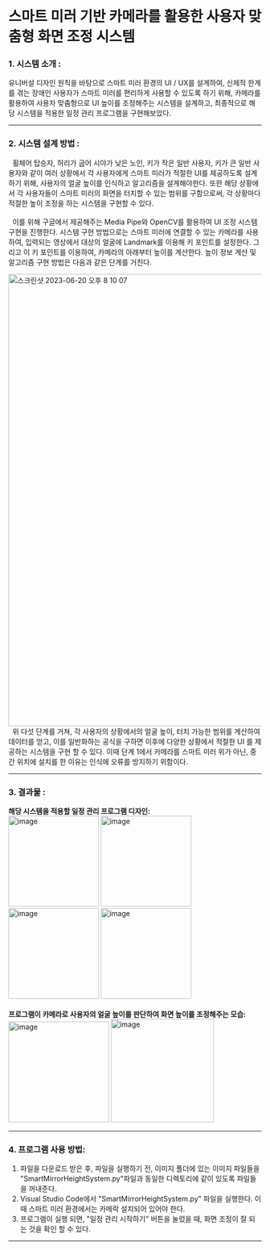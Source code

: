 # 스마트 미러 기반 카메라를 활용한 사용자 맞춤형 화면 조정 시스템

### 1. 시스템 소개 :
 유니버설 디자인 원칙을 바탕으로 스마트 미러 환경의 UI / UX를 설계하여, 신체적 한계를 겪는 장애인 사용자가 스마트 미러를 편리하게 사용할 수 있도록 하기 위해, 
카메라를 활용하여 사용자 맞춤형으로 UI 높이를 조정해주는 시스템을 설계하고, 최종적으로 해당 시스템을 적용한 일정 관리 프로그램을 구현해보았다.

---

### 2. 시스템 설계 방법 :
&nbsp;
휠체어 탑승자, 허리가 굽어 시야가 낮은 노인, 키가 작은 일반 사용자, 키가 큰 일반 사용자와 같이 여러 상황에서 각 사용자에게 스마트 미러가 적절한 UI를 제공하도록 설계하기 위해, 사용자의 얼굴 높이를 인식하고 알고리즘을 설계해야한다. 또한 해당 상황에서 각 사용자들이 스마트 미러의 화면을 터치할 수 있는 범위를 구함으로써, 각 상황마다 적절한 높이 조정을 하는 시스템을 구현할 수 있다. <br/><br/>
&nbsp;
이를 위해 구글에서 제공해주는 Media Pipe와 OpenCV를 활용하여 UI 조정 시스템 구현을 진행한다.
시스템 구현 방법으로는 스마트 미러에 연결할 수 있는 카메라를 사용하여, 입력되는 영상에서 대상의 얼굴에 Landmark를 이용해 키 포인트를 설정한다. 그리고 이 키 포인트를 이용하여, 카메라의 아래부터 높이를 계산한다. 높이 정보 계산 및 알고리즘 구현 방법은 다음과 같은 단계를 거친다.

<img width="897" alt="스크린샷 2023-06-20 오후 8 10 07" src="https://github.com/juhno1023/SmartMirrorProject/assets/114224596/76047d97-de09-4838-9181-d00b12fd80c1">

<br/>
&nbsp;
위 다섯 단계를 거쳐, 각 사용자의 상황에서의 얼굴 높이, 터치 가능한 범위를 계산하여 데이터를 얻고, 이를 일반화하는 공식을 구하면 이후에 다양한 상황에서 적절한 UI 를 제공하는 시스템을 구현 할 수 있다. 이때 단계 1에서 카메라를 스마트 미러 위가 아닌, 중간 위치에 설치를 한 이유는 인식에 오류를 방지하기 위함이다.

---

### 3. 결과물 :
**해당 시스템을 적용할 일정 관리 프로그램 디자인:**
<br/>
<img width="180" alt="image" src="https://github.com/juhno1023/SmartMirrorProject/assets/114224596/2b78758d-5a9c-4c11-af16-62cbb9d6186b">
<img width="180" alt="image" src="https://github.com/juhno1023/SmartMirrorProject/assets/114224596/b5b2b7ba-1db0-46fe-b724-1d9bfa2f019e">
<img width="180" alt="image" src="https://github.com/juhno1023/SmartMirrorProject/assets/114224596/39d8a240-136b-4352-a159-6657d44a63a4">
<img width="180" alt="image" src="https://github.com/juhno1023/SmartMirrorProject/assets/114224596/07d9295b-0d34-40ee-8244-8d0c468c91ba">
<br/>
<br/>
**프로그램이 카메라로 사용자의 얼굴 높이를 판단하여 화면 높이를 조정해주는 모습:**
<br/>
<img width="200" alt="image" src="https://github.com/juhno1023/SmartMirrorProject/assets/114224596/b741a42a-152f-4f46-a344-bc076bb7b553">
<img width="205" alt="image" src="https://github.com/juhno1023/SmartMirrorProject/assets/114224596/c2855eb4-3d34-4600-beee-804a83f55679">

---

### 4. 프로그램 사용 방법:
1. 파일을 다운로드 받은 후, 파일을 실행하기 전, 이미지 폴더에 있는 이미지 파일들을 "SmartMirrorHeightSystem.py"파일과 동일한 디렉토리에 같이 있도록 파일들을 꺼내준다.
2. Visual Studio Code에서 "SmartMirrorHeightSystem.py" 파일을 실행한다. 이때 스마트 미러 환경에서는 카메락 설치되어 있어야 한다.
3. 프로그램이 실행 되면, "일정 관리 시작하기" 버튼을 눌렀을 때, 화면 조정이 잘 되는 것을 확인 할 수 있다.
   
---
